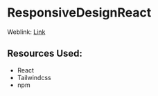 # ResponsiveDesignReact
Weblink:
[Link](https://raylim98.github.io/ResponsiveDesignReact/)
## Resources Used:
* React
* Tailwindcss
* npm 


